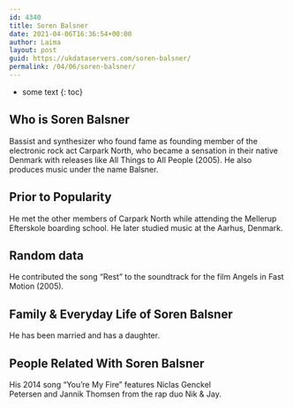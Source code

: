 ```yaml
---
id: 4340
title: Soren Balsner
date: 2021-04-06T16:36:54+00:00
author: Laima
layout: post
guid: https://ukdataservers.com/soren-balsner/
permalink: /04/06/soren-balsner/
---
```


* some text
{: toc}


## Who is Soren Balsner
                  
                  
                  
Bassist and synthesizer who found fame as founding member of the electronic rock act Carpark North, who became a sensation in their native Denmark with releases like All Things to All People (2005). He also produces music under the name Balsner.
                  
              
            
              
            
                
                
                
## Prior to Popularity
                  
                  
                  
He met the other members of Carpark North while attending the Mellerup Efterskole boarding school. He later studied music at the Aarhus, Denmark.
                  
              
            
              
            
                
                
                
## Random data
                  
                  
                  
He contributed the song &#8220;Rest&#8221; to the soundtrack for the film Angels in Fast Motion (2005).
                  
              
            
              
            
                
                
                
## Family & Everyday Life of Soren Balsner
                  
                  
                  
He has been married and has a daughter.
                  
              
            
              
            
                
                
                
## People Related With Soren Balsner
                  
                  
                  
His 2014 song &#8220;You&#8217;re My Fire&#8221; features Niclas Genckel Petersen and Jannik Thomsen from the rap duo Nik & Jay.
                  
              
            
              
            
                
              
            
              
              
            
            
              
            
          
          
          